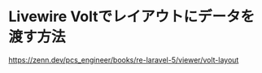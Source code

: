 # Livewire Voltでレイアウトにデータを渡す方法

https://zenn.dev/pcs_engineer/books/re-laravel-5/viewer/volt-layout
